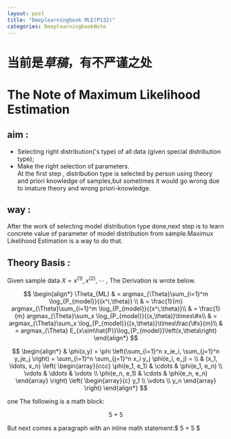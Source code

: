 ```yaml
---
layout: post
title: "Deeplearningbook MLE(P132)"
categories: DeeplearningbookNote
---
```

# 当前是*草稿*，有不严谨之处
# The Note of Maximum Likelihood Estimation  
## aim :  
- Selecting right distribution('s type) of all data (given special distribution type);
- Make the right selection of parameters.  
At the first step , distribution type is selected by person using theory and priori knowledge of samples,but sometimes it would go wrong due to imature theory and wrong priori-knowledge.  
## way :  
After the work of selecting model distribution type done,next step is to learn concrete value of parameter of model distribution from sample.Maximux Likelihood Estimation is a way to do that.  
## Theory Basis :  
Given sample data $X = {x^{(1)},x^{(2)},\cdots}$ , The Derivation is wrote below.

$$
\begin{align*}
\Theta_{ML} & = argmax_{\Theta}\sum_{i=1}^m \log_{P_{model}}{(x^i,\theta)} \\
            & = \frac{1}{m} argmax_{\Theta}\sum_{i=1}^m \log_{P_{model}}{(x^i,\theta)}\\
            & = \frac{1}{m} argmax_{\Theta}\sum_x \log_{P_{model}}{(x,\theta)}\times\#x\\
            & = argmax_{\Theta}\sum_x \log_{P_{model}}{(x,\theta)}\times\frac{\#x}{m}\\
            & = argmax_{\Theta} E_{x\sim\hat{P}}\log_{P_{model}}\left(x,\theta\right)
\end{align*}
$$

$$
\begin{align*}
  & \phi(x,y) = \phi \left(\sum_{i=1}^n x_ie_i, \sum_{j=1}^n y_je_j \right)
  = \sum_{i=1}^n \sum_{j=1}^n x_i y_j \phi(e_i, e_j) = \\
  & (x_1, \ldots, x_n) \left( \begin{array}{ccc}
      \phi(e_1, e_1) & \cdots & \phi(e_1, e_n) \\
      \vdots & \ddots & \vdots \\
      \phi(e_n, e_1) & \cdots & \phi(e_n, e_n)
    \end{array} \right)
  \left( \begin{array}{c}
      y_1 \\
      \vdots \\
      y_n
    \end{array} \right)
\end{align*}
$$

one The following is a math block:

$$ 5 + 5 $$

But next comes a paragraph with an inline math statement:$ 5 + 5 $


